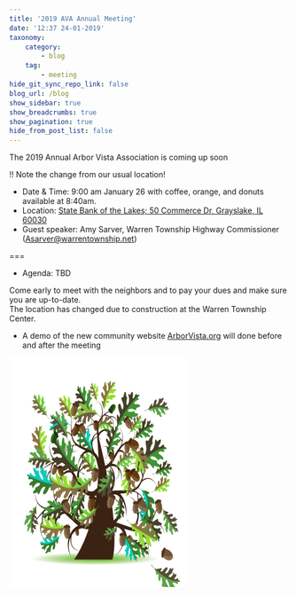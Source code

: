 ```yaml
---
title: '2019 AVA Annual Meeting'
date: '12:37 24-01-2019'
taxonomy:
    category:
        - blog
    tag:
        - meeting
hide_git_sync_repo_link: false
blog_url: /blog
show_sidebar: true
show_breadcrumbs: true
show_pagination: true
hide_from_post_list: false
---
```


<div class="bg-success">The 2019 Annual Arbor Vista Association is coming up soon</div>

!! Note the change from our usual location!

- Date & Time: 9:00 am January 26 with coffee, orange, and donuts available at 8:40am. 
- Location: [State Bank of the Lakes; 50 Commerce Dr, Grayslake, IL 60030](https://www.google.com/maps/place/State+Bank+of+the+Lakes/@42.3439045,-88.0220601,18.26z/data=!4m5!3m4!1s0x880f9a8589b5f94f:0x94c24434af8aadb3!8m2!3d42.3440682!4d-88.0215557)
- Guest speaker: Amy Sarver, Warren Township Highway Commissioner (Asarver@warrentownship.net)

===

- Agenda: TBD

Come early to meet with the neighbors and to pay your dues and make sure you are up-to-date.   
The location has changed due to construction at the Warren Township Center.

- A demo of the new community website [ArborVista.org](https://arborvista.org) will done before and after the meeting


![image](Oak_Tree.png)
